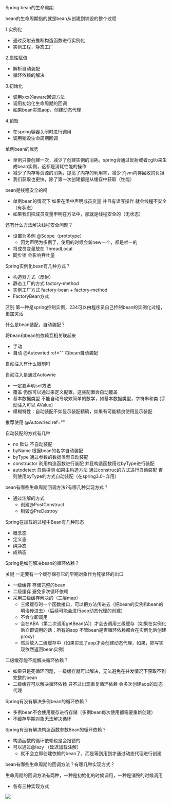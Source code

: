 Spring bean的生命周期

bean的生命周期指的就是bean从创建到销毁的整个过程

1.实例化

+ 通过反射去推断构造函数进行实例化
+ 实例工程，静态工厂

2.属性赋值

+ 解析自动装配
+ 循环依赖的解决

3.初始化

+ 调用xxx的aware回调方法
+ 调用初始化生命周期的回调
+ 如果bean实现aop，创建动态代理

4.销毁

+ 在spring容器关闭时进行调用
+ 调用销毁生命周期回调



单例bean的优势

+ 单例只要创建一次，减少了创建实例的消耗。spring会通过反射或者cglib来生成bean实例，这都是消耗性能的操作
+ 减少了内存等资源的消耗，提高了内存的利用率，减少了jvm内存回收的负担
+ 我们获取也更快，除了第一次创建都是从缓存中获取（性能）



bean是线程安全的吗

+ 单例bean的情况下 如果在类中声明成员变量 并且有读写操作 就会线程不安全（有状态）
+ 如果我们把成员变量申明在方法中，那就是线程安全的（无状态）



还有什么方法解决线程安全问题？

+ 设置为多例 @Scope（prototype）
    - 因为声明为多例了，使用的时候会新new一个，都是唯一的
+ 将成员变量放在 ThreadLocal
+ 同步锁 会影响吞吐量



Spring实例化bean有几种方式？

+ 构造器方式（反射）
+ 静态工厂的方式 factory-method
+ 实例工厂方式 factory-bean + factory-method
+ FactoryBean方式

区别 第一种是spring控制实例，234可以由程序员自己控制bean的实例化过程，更加灵活



什么是bean装配，自动装配？

将bean和bean的依赖互相关联起来

+ 手动<bean><property></property></bean>
+ 自动 @Autowried ref="" 将bean自动装配



自动注入有什么限制吗

自动注入是通过Autowrie

+ 一定要声明set方法
+ 覆盖 仍然可以通过<constructor-arg><property>来定义配置，这些配置会自动覆盖
+ 基本数据类型 不能自动专攻欸简单的数学，如基本数据类型，字符串和类 (手动注入可以 <property value=""> AValue)
+ 模糊特性：自动装配不如显示装配精确，如果有可能精良使用显示装配

推荐使用 @Autowried ref="" 



自动装配的方式有几种

+ no 默认 不自动装配
+ byName 根据bean的名字自动装配
+ byType 通过参数的数据类型自动装配
+ constructor 利用构造函数进行装配 并且构造函数用过byType进行装配
+ autodetect 自动探测 如果由构造方法 通过construc的方式进行自动装配 否则使用byType的方式自动装配（在spring3.0+弃用）



bean有哪些生命周期回调方法?有哪几种实现方式？

+ 通过注解的方式 
    - 创建@PostConstruct
    - 销毁@PreDestroy



Spring在加载的过程中Bean有几种形态

+ 概念态
+ 定义态
+ 纯净态
+ 成熟态



Spring是如何解决bean的循环依赖？

关键 一定要有一个缓存保存它的早期对象作为死循环的出口

+ 一级缓存 存储完整的bean
+ 二级缓存 避免多次循环依赖
+ 采用三级缓存解决的（三层map）
    - 三级缓存时一个函数接口，可以把方法传进去（把bean的实例和bean的明治传进去）（后续可能会进行aop动态代理的创建）
    - 不会立即调用
    - 会在ABA（第二次调用getBean(A)）才会去调用三级缓存（如果在实例化后立即调用的话：所有的aop 不管bean是否循环依赖都会在实例化后创建proxy）
    - 然后放入二级缓存中（如果实现了aop才会创建动态代理，如果，欸写实现依然返回bean实例）



二级缓存能不能解决循环依赖？

+ 如果只是死循环问题，一级缓存就可以解决，无法避免在并发情况下获取不到完整的bean
+ 二级缓存可以解决循环依赖 只不过出现重复循环依赖 会多次创建aop的动态代理

Spring有没有解决多例bean的循环依赖？

+ 多例bean不会使用缓存进行存储（多例bean每次使用都需要重新创建）
+ 不缓存早期对象无法解决循环

Spring有没有解决构造函数参数Bean的循环依赖？

+ 构造函数的循环依赖也是会报错的
+ 可以通过@lazy （延迟加载注解）
    - 就不会立即创建依赖的bean了，而是等到用到才通过动态代理进行创建



bean有哪些生命周期的回调方法？有哪几种实现方式？

生命周期的回调方法有两种，一种是初始化的时候调用，一种是销毁的时候调用

+ 各有三种实现方式

![](https://cdn.nlark.com/yuque/0/2024/png/49455411/1733486233609-4dd5f292-3939-44b7-9fff-1a7cd36a909b.png)




